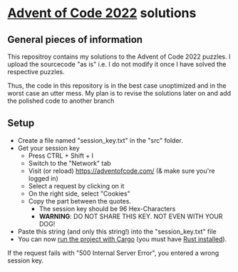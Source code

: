 # [Advent of Code 2022](https://adventofcode.com/2022/) solutions

## General pieces of information
This repositroy contains my solutions to the Advent of Code 2022 puzzles.
I upload the sourcecode "as is" i.e. I do not modify it once I have solved the respective puzzles.

Thus, the code in this repository is in the best case unoptimized and in the worst case an utter mess.
My plan is to revise the solutions later on and add the polished code to another branch

## Setup
- Create a file named "session_key.txt" in the "src" folder.
- Get your session key
    - Press CTRL + Shift + I
    - Switch to the "Network" tab
    - Visit (or reload) https://adventofcode.com/ (& make sure you're logged in)
    - Select a request by clicking on it
    - On the right side, select "Cookies"
    - Copy the part between the quotes.
        - The session key should be 96 Hex-Characters
        - **WARNING**: DO NOT SHARE THIS KEY. NOT EVEN WITH YOUR DOG!
- Paste this string (and only this string!) into the "session_key.txt" file
- You can now [run the project with Cargo](https://doc.rust-lang.org/cargo/commands/cargo-run.html) (you must have [Rust installed](https://www.rust-lang.org/tools/install)).

If the request fails with "500 Internal Server Error", you entered a wrong session key.